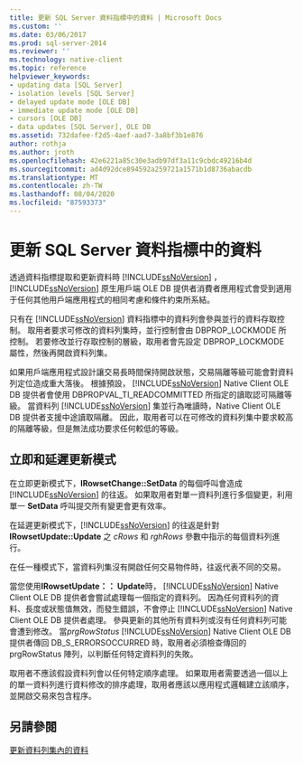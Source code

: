 ```yaml
---
title: 更新 SQL Server 資料指標中的資料 | Microsoft Docs
ms.custom: ''
ms.date: 03/06/2017
ms.prod: sql-server-2014
ms.reviewer: ''
ms.technology: native-client
ms.topic: reference
helpviewer_keywords:
- updating data [SQL Server]
- isolation levels [SQL Server]
- delayed update mode [OLE DB]
- immediate update mode [OLE DB]
- cursors [OLE DB]
- data updates [SQL Server], OLE DB
ms.assetid: 732dafee-f2d5-4aef-aad7-3a8bf3b1e876
author: rothja
ms.author: jroth
ms.openlocfilehash: 42e6221a85c30e3adb97df3a11c9cbdc49216b4d
ms.sourcegitcommit: ad4d92dce894592a259721a1571b1d8736abacdb
ms.translationtype: MT
ms.contentlocale: zh-TW
ms.lasthandoff: 08/04/2020
ms.locfileid: "87593373"
---
```

# <a name="updating-data-in-sql-server-cursors"></a>更新 SQL Server 資料指標中的資料
  透過資料指標提取和更新資料時 [!INCLUDE[ssNoVersion](../../includes/ssnoversion-md.md)] ， [!INCLUDE[ssNoVersion](../../includes/ssnoversion-md.md)] 原生用戶端 OLE DB 提供者消費者應用程式會受到適用于任何其他用戶端應用程式的相同考慮和條件約束所系結。  
  
 只有在 [!INCLUDE[ssNoVersion](../../includes/ssnoversion-md.md)] 資料指標中的資料列會參與並行的資料存取控制。 取用者要求可修改的資料列集時，並行控制會由 DBPROP_LOCKMODE 所控制。 若要修改並行存取控制的層級，取用者會先設定 DBPROP_LOCKMODE 屬性，然後再開啟資料列集。  
  
 如果用戶端應用程式設計讓交易長時間保持開啟狀態，交易隔離等級可能會對資料列定位造成重大落後。 根據預設， [!INCLUDE[ssNoVersion](../../includes/ssnoversion-md.md)] Native Client OLE DB 提供者會使用 DBPROPVAL_TI_READCOMMITTED 所指定的讀取認可隔離等級。 當資料列 [!INCLUDE[ssNoVersion](../../includes/ssnoversion-md.md)] 集並行為唯讀時，Native Client OLE DB 提供者支援中途讀取隔離。 因此，取用者可以在可修改的資料列集中要求較高的隔離等級，但是無法成功要求任何較低的等級。  
  
## <a name="immediate-and-delayed-update-modes"></a>立即和延遲更新模式  
 在立即更新模式下，**IRowsetChange::SetData** 的每個呼叫會造成 [!INCLUDE[ssNoVersion](../../includes/ssnoversion-md.md)] 的往返。 如果取用者對單一資料列進行多個變更，利用單一 **SetData** 呼叫提交所有變更會更有效率。  
  
 在延遲更新模式下，[!INCLUDE[ssNoVersion](../../includes/ssnoversion-md.md)] 的往返是針對 **IRowsetUpdate::Update** 之 *cRows* 和 *rghRows* 參數中指示的每個資料列進行。  
  
 在任一種模式下，當資料列集沒有開啟任何交易物件時，往返代表不同的交易。  
  
 當您使用**IRowsetUpdate：： Update**時， [!INCLUDE[ssNoVersion](../../includes/ssnoversion-md.md)] Native Client OLE DB 提供者會嘗試處理每一個指定的資料列。 因為任何資料列的資料、長度或狀態值無效，而發生錯誤，不會停止 [!INCLUDE[ssNoVersion](../../includes/ssnoversion-md.md)] Native Client OLE DB 提供者處理。 參與更新的其他所有資料列或沒有任何資料列可能會遭到修改。 當*prgRowStatus* [!INCLUDE[ssNoVersion](../../includes/ssnoversion-md.md)] Native Client OLE DB 提供者傳回 DB_S_ERRORSOCCURRED 時，取用者必須檢查傳回的 prgRowStatus 陣列，以判斷任何特定資料列的失敗。  
  
 取用者不應該假設資料列會以任何特定順序處理。 如果取用者需要透過一個以上的單一資料列進行資料修改的排序處理，取用者應該以應用程式邏輯建立該順序，並開啟交易來包含程序。  
  
## <a name="see-also"></a>另請參閱  
 [更新資料列集內的資料](updating-data-in-rowsets.md)  
  
  
